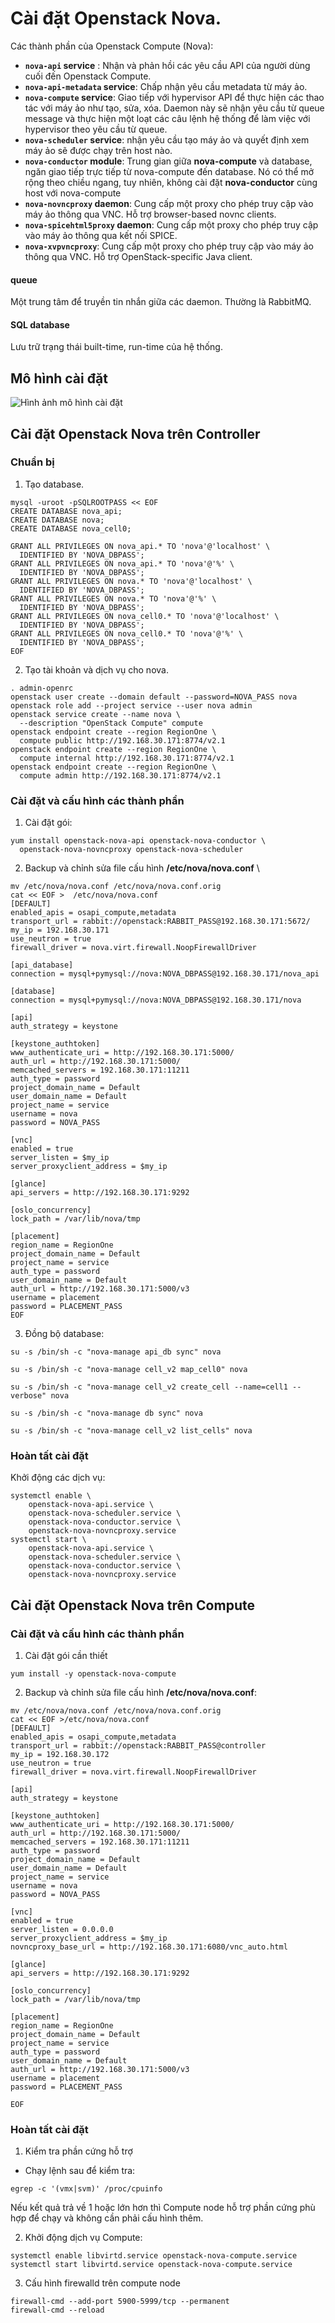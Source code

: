 # Cài đặt Openstack Nova.

Các thành phần của Openstack Compute (Nova):
- **`nova-api` service** : Nhận và phản hồi các yêu cầu API của người dùng cuối đến Openstack Compute.
- **`nova-api-metadata` service**: Chấp nhận yêu cầu metadata từ máy ảo.
- **`nova-compute` service**: Giao tiếp với hypervisor API để thực hiện các thao tác với máy ảo như tạo, sửa, xóa. Daemon này sẽ nhận yêu cầu từ queue message và thực hiện một loạt các câu lệnh hệ thống để làm việc với hypervisor theo yêu cầu từ queue.
- **`nova-scheduler` service**: nhận yêu cầu tạo máy ảo và quyết định xem máy ảo sẽ được chạy trên host nào.
- **`nova-conductor` module**: Trung gian giữa **nova-compute** và database, ngăn giao tiếp trực tiếp từ nova-compute đến database. Nó có thể mở rộng theo chiều ngang, tuy nhiên, không cài đặt **nova-conductor** cùng host với nova-compute 
- **`nova-novncproxy` daemon**: Cung cấp một proxy cho phép truy cập vào máy ảo thông qua VNC. Hỗ trợ browser-based novnc clients.
- **`nova-spicehtml5proxy` daemon**: Cung cấp một proxy cho phép truy cập vào máy ảo thông qua kết nối SPICE.
- **`nova-xvpvncproxy`**: Cung cấp một proxy cho phép truy cập vào máy ảo thông qua VNC. Hỗ trợ OpenStack-specific Java client.

#### queue
Một trung tâm để truyền tin nhắn giữa các daemon. Thường là RabbitMQ.

#### SQL database
Lưu trữ trạng thái built-time, run-time của hệ thống.
## Mô hình cài đặt

![Hình ảnh mô hình cài đặt](https://i.imgur.com/Y6WrsNU.png)


## Cài đặt Openstack Nova trên Controller

###  Chuẩn bị
1. Tạo database.
```
mysql -uroot -pSQLROOTPASS << EOF
CREATE DATABASE nova_api;
CREATE DATABASE nova;
CREATE DATABASE nova_cell0;

GRANT ALL PRIVILEGES ON nova_api.* TO 'nova'@'localhost' \
  IDENTIFIED BY 'NOVA_DBPASS';
GRANT ALL PRIVILEGES ON nova_api.* TO 'nova'@'%' \
  IDENTIFIED BY 'NOVA_DBPASS';
GRANT ALL PRIVILEGES ON nova.* TO 'nova'@'localhost' \
  IDENTIFIED BY 'NOVA_DBPASS';
GRANT ALL PRIVILEGES ON nova.* TO 'nova'@'%' \
  IDENTIFIED BY 'NOVA_DBPASS';
GRANT ALL PRIVILEGES ON nova_cell0.* TO 'nova'@'localhost' \
  IDENTIFIED BY 'NOVA_DBPASS';
GRANT ALL PRIVILEGES ON nova_cell0.* TO 'nova'@'%' \
  IDENTIFIED BY 'NOVA_DBPASS';
EOF
```

2. Tạo tài khoản và dịch vụ cho nova.
```
. admin-openrc
openstack user create --domain default --password=NOVA_PASS nova
openstack role add --project service --user nova admin
openstack service create --name nova \
  --description "OpenStack Compute" compute
openstack endpoint create --region RegionOne \
  compute public http://192.168.30.171:8774/v2.1
openstack endpoint create --region RegionOne \
  compute internal http://192.168.30.171:8774/v2.1
openstack endpoint create --region RegionOne \
  compute admin http://192.168.30.171:8774/v2.1
```


### Cài đặt và cấu hình các thành phần
1. Cài đặt gói:
```
yum install openstack-nova-api openstack-nova-conductor \
  openstack-nova-novncproxy openstack-nova-scheduler
```
2. Backup và chỉnh sửa file cấu hình **/etc/nova/nova.conf** \
```
mv /etc/nova/nova.conf /etc/nova/nova.conf.orig
cat << EOF >  /etc/nova/nova.conf
[DEFAULT]
enabled_apis = osapi_compute,metadata
transport_url = rabbit://openstack:RABBIT_PASS@192.168.30.171:5672/
my_ip = 192.168.30.171
use_neutron = true
firewall_driver = nova.virt.firewall.NoopFirewallDriver

[api_database]
connection = mysql+pymysql://nova:NOVA_DBPASS@192.168.30.171/nova_api

[database]
connection = mysql+pymysql://nova:NOVA_DBPASS@192.168.30.171/nova

[api]
auth_strategy = keystone

[keystone_authtoken]
www_authenticate_uri = http://192.168.30.171:5000/
auth_url = http://192.168.30.171:5000/
memcached_servers = 192.168.30.171:11211
auth_type = password
project_domain_name = Default
user_domain_name = Default
project_name = service
username = nova
password = NOVA_PASS

[vnc]
enabled = true
server_listen = $my_ip
server_proxyclient_address = $my_ip

[glance]
api_servers = http://192.168.30.171:9292

[oslo_concurrency]
lock_path = /var/lib/nova/tmp

[placement]
region_name = RegionOne
project_domain_name = Default
project_name = service
auth_type = password
user_domain_name = Default
auth_url = http://192.168.30.171:5000/v3
username = placement
password = PLACEMENT_PASS
EOF
```
3. Đồng bộ database: 
```
su -s /bin/sh -c "nova-manage api_db sync" nova

su -s /bin/sh -c "nova-manage cell_v2 map_cell0" nova

su -s /bin/sh -c "nova-manage cell_v2 create_cell --name=cell1 --verbose" nova

su -s /bin/sh -c "nova-manage db sync" nova

su -s /bin/sh -c "nova-manage cell_v2 list_cells" nova
```

### Hoàn tất cài đặt
Khởi động các dịch vụ:
```
systemctl enable \
    openstack-nova-api.service \
    openstack-nova-scheduler.service \
    openstack-nova-conductor.service \
    openstack-nova-novncproxy.service
systemctl start \
    openstack-nova-api.service \
    openstack-nova-scheduler.service \
    openstack-nova-conductor.service \
    openstack-nova-novncproxy.service
```

## Cài đặt Openstack Nova trên Compute
### Cài đặt và cấu hình các thành phần
1. Cài đặt gói cần thiết
```
yum install -y openstack-nova-compute
```
2. Backup và chỉnh sửa file cấu hình **/etc/nova/nova.conf**:
```
mv /etc/nova/nova.conf /etc/nova/nova.conf.orig
cat << EOF >/etc/nova/nova.conf
[DEFAULT]
enabled_apis = osapi_compute,metadata
transport_url = rabbit://openstack:RABBIT_PASS@controller
my_ip = 192.168.30.172
use_neutron = true
firewall_driver = nova.virt.firewall.NoopFirewallDriver

[api]
auth_strategy = keystone

[keystone_authtoken]
www_authenticate_uri = http://192.168.30.171:5000/
auth_url = http://192.168.30.171:5000/
memcached_servers = 192.168.30.171:11211
auth_type = password
project_domain_name = Default
user_domain_name = Default
project_name = service
username = nova
password = NOVA_PASS

[vnc]
enabled = true
server_listen = 0.0.0.0
server_proxyclient_address = $my_ip
novncproxy_base_url = http://192.168.30.171:6080/vnc_auto.html

[glance]
api_servers = http://192.168.30.171:9292

[oslo_concurrency]
lock_path = /var/lib/nova/tmp

[placement]
region_name = RegionOne
project_domain_name = Default
project_name = service
auth_type = password
user_domain_name = Default
auth_url = http://192.168.30.171:5000/v3
username = placement
password = PLACEMENT_PASS

EOF
```

### Hoàn tất cài đặt
1. Kiểm tra phần cứng hỗ trợ
- Chạy lệnh sau để kiểm tra:
```
egrep -c '(vmx|svm)' /proc/cpuinfo
```
Nếu kết quả trả về 1 hoặc lớn hơn thì Compute node hỗ trợ phần cứng phù hợp để chạy và không cần phải cấu hình thêm.


2. Khởi động dịch vụ Compute:
```
systemctl enable libvirtd.service openstack-nova-compute.service
systemctl start libvirtd.service openstack-nova-compute.service
```

3. Cấu hình firewalld trên compute node
```
firewall-cmd --add-port 5900-5999/tcp --permanent
firewall-cmd --reload
```

